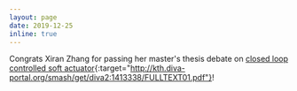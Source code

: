 ```yaml
---
layout: page
date: 2019-12-25
inline: true
---
```


Congrats Xiran Zhang for passing her master's thesis debate on [closed loop controlled soft actuator](http://kth.diva-portal.org/smash/get/diva2:1413338/FULLTEXT01.pdf){:target="http://kth.diva-portal.org/smash/get/diva2:1413338/FULLTEXT01.pdf"}!